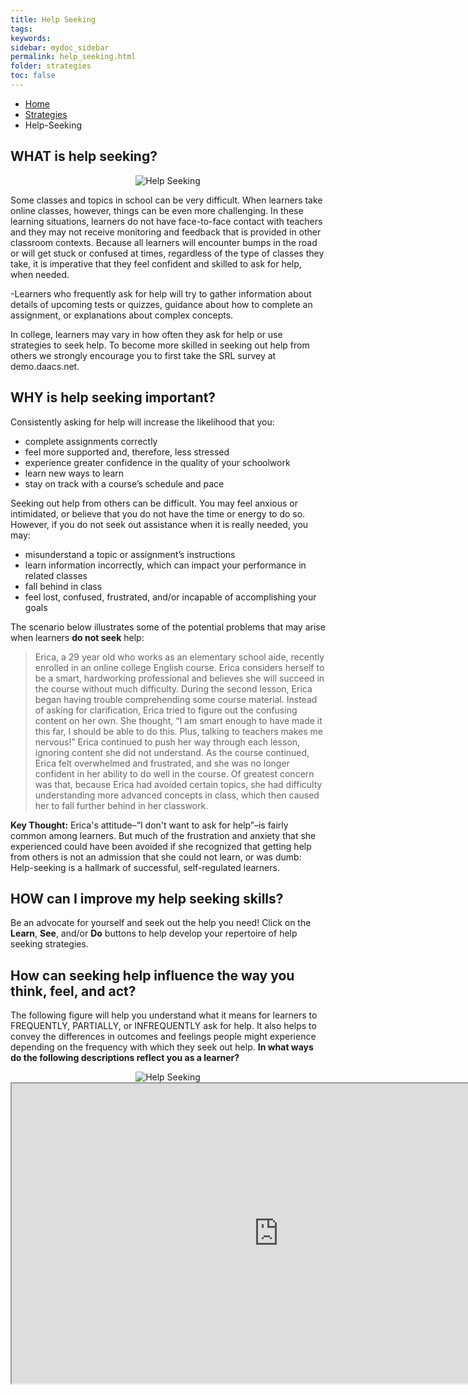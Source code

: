 ```yaml
---
title: Help Seeking
tags: 
keywords: 
sidebar: mydoc_sidebar
permalink: help_seeking.html
folder: strategies
toc: false
---
```


<ul class="breadcrumb">
    <li><a href="index.html">Home</a></li>
    <li><a href="strategies.html">Strategies</a></li>
    <li class="active">Help-Seeking</li>
</ul>


## WHAT is help seeking?

<center><img src='images/LSHelpSeeking.JPG' alt='Help Seeking' /></center>


Some classes and topics in school can be very difficult. When learners take online classes, however, things can be even more challenging. In these learning situations, learners do not have face-to-face contact with teachers and they may not receive monitoring and feedback that is provided in other classroom contexts. Because all learners will encounter bumps in the road or will get stuck or confused at times, regardless of the type of classes they take, it is imperative that they feel confident and skilled to ask for help, when needed.

-Learners who frequently ask for help will try to gather information about details of upcoming tests or quizzes, guidance about how to complete an assignment, or explanations about complex concepts.

In college, learners may vary in how often they ask for help or use strategies to seek help. To become more skilled in seeking out help from others we strongly encourage you to first take the SRL survey at demo.daacs.net.
## WHY is help seeking important?
Consistently asking for help will increase the likelihood that you:

* complete assignments correctly
* feel more supported and, therefore, less stressed
* experience greater confidence in the quality of your schoolwork
* learn new ways to learn
* stay on track with a course’s schedule and pace

Seeking out help from others can be difficult. You may feel anxious or intimidated, or believe that you do not have the time or energy to do so. However, if you do not seek out assistance when it is really needed, you may:

* misunderstand a topic or assignment’s instructions
* learn information incorrectly, which can impact your performance in related classes
* fall behind in class
* feel lost, confused, frustrated, and/or incapable of accomplishing your goals

The scenario below illustrates some of the potential problems that may arise when learners **do not seek** help:
> Erica, a 29 year old who works as an elementary school aide, recently enrolled in an online college English course. Erica considers herself to be a smart, hardworking professional and believes she will succeed in the course without much difficulty. During the second lesson, Erica began having trouble comprehending some course material. Instead of asking for clarification, Erica tried to figure out the confusing content on her own. She thought, “I am smart enough to have made it this far, I should be able to do this. Plus, talking to teachers makes me nervous!” Erica continued to push her way through each lesson, ignoring content she did not understand. As the course continued, Erica felt overwhelmed and frustrated, and she was no longer confident in her ability to do well in the course. Of greatest concern was that, because Erica had avoided certain topics, she had difficulty understanding more advanced concepts in class, which then caused her to fall further behind in her classwork.

**Key Thought:** Erica's attitude–“I don't want to ask for help”–is fairly common among learners. But much of the frustration and anxiety that she experienced could have been avoided if she recognized that getting help from others is not an admission that she could not learn, or was dumb: Help-seeking is a hallmark of successful, self-regulated learners.

## HOW can I improve my help seeking skills?
Be an advocate for yourself and seek out the help you need! Click on the **Learn**, **See**, and/or **Do** buttons to help develop your repertoire of help seeking strategies. 


## How can seeking help influence the way you think, feel, and act?
The following figure will help you understand what it means for learners to FREQUENTLY, PARTIALLY, or INFREQUENTLY ask for help. It also helps to convey the differences in outcomes and feelings people might experience depending on the frequency with which they seek out help. **In what ways do the following descriptions reflect you as a learner?**

<center><img src='images/LSHelpSeeking2.JPG' alt='Help Seeking' /></center>


<div class="embed-responsive embed-responsive-16by9"><iframe width="853" height="480" src="https://www.youtube.com/embed/GImZ2erNt7A?autoplay=0"></iframe></div>

